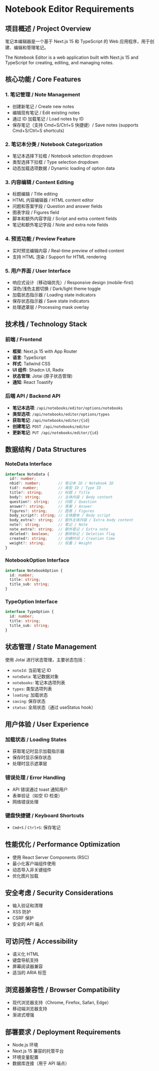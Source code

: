 # Notebook Editor Requirements

## 项目概述 / Project Overview

笔记本编辑器是一个基于 Next.js 15 和 TypeScript 的 Web 应用程序，用于创建、编辑和管理笔记。

The Notebook Editor is a web application built with Next.js 15 and TypeScript for creating, editing, and managing notes.

## 核心功能 / Core Features

### 1. 笔记管理 / Note Management
- 创建新笔记 / Create new notes
- 编辑现有笔记 / Edit existing notes  
- 通过 ID 加载笔记 / Load notes by ID
- 保存笔记（支持 Cmd+S/Ctrl+S 快捷键）/ Save notes (supports Cmd+S/Ctrl+S shortcuts)

### 2. 笔记本分类 / Notebook Categorization
- 笔记本选择下拉框 / Notebook selection dropdown
- 类型选择下拉框 / Type selection dropdown
- 动态加载选项数据 / Dynamic loading of option data

### 3. 内容编辑 / Content Editing
- 标题编辑 / Title editing
- HTML 内容编辑器 / HTML content editor
- 问题和答案字段 / Question and answer fields
- 图表字段 / Figures field
- 脚本和额外内容字段 / Script and extra content fields
- 笔记和额外笔记字段 / Note and extra note fields

### 4. 预览功能 / Preview Feature
- 实时预览编辑内容 / Real-time preview of edited content
- 支持 HTML 渲染 / Support for HTML rendering

### 5. 用户界面 / User Interface
- 响应式设计（移动端优先）/ Responsive design (mobile-first)
- 深色/浅色主题切换 / Dark/light theme toggle
- 加载状态指示器 / Loading state indicators
- 保存状态指示器 / Save state indicators
- 处理遮罩层 / Processing mask overlay

## 技术栈 / Technology Stack

### 前端 / Frontend
- **框架**: Next.js 15 with App Router
- **语言**: TypeScript
- **样式**: Tailwind CSS
- **UI 组件**: Shadcn UI, Radix
- **状态管理**: Jotai (原子状态管理)
- **通知**: React Toastify

### 后端 API / Backend API
- **笔记本选项**: `/api/notebooks/editor/options/notebooks`
- **类型选项**: `/api/notebooks/editor/options/types`
- **获取笔记**: `/api/notebooks/editor/{id}`
- **创建笔记**: `POST /api/notebooks/editor`
- **更新笔记**: `PUT /api/notebooks/editor/{id}`

## 数据结构 / Data Structures

### NoteData Interface
```typescript
interface NoteData {
  id?: number;
  nbid?: number;        // 笔记本 ID / Notebook ID
  tid?: number;         // 类型 ID / Type ID
  title?: string;       // 标题 / Title
  body?: string;        // 主体内容 / Body content
  question?: string;    // 问题 / Question
  answer?: string;      // 答案 / Answer
  figures?: string;     // 图表 / Figures
  body_script?: string; // 主体脚本 / Body script
  body_extra?: string;  // 额外主体内容 / Extra body content
  note?: string;        // 笔记 / Note
  note_extra?: string;  // 额外笔记 / Extra note
  deleted?: boolean;    // 删除标记 / Deletion flag
  created?: string;     // 创建时间 / Creation time
  weight?: string;      // 权重 / Weight
}
```

### NotebookOption Interface
```typescript
interface NotebookOption {
  id: number;
  title: string;
  title_sub: string;
}
```

### TypeOption Interface
```typescript
interface TypeOption {
  id: number;
  title: string;
  title_sub: string;
}
```

## 状态管理 / State Management

使用 Jotai 进行状态管理，主要状态包括：

- `noteId`: 当前笔记 ID
- `noteData`: 笔记数据对象
- `notebooks`: 笔记本选项列表
- `types`: 类型选项列表
- `loading`: 加载状态
- `saving`: 保存状态
- `status`: 全局状态（通过 useStatus hook）

## 用户体验 / User Experience

### 加载状态 / Loading States
- 获取笔记时显示加载指示器
- 保存时显示保存状态
- 处理时显示遮罩层

### 错误处理 / Error Handling
- API 错误通过 toast 通知用户
- 表单验证（如空 ID 检查）
- 网络错误处理

### 键盘快捷键 / Keyboard Shortcuts
- `Cmd+S` / `Ctrl+S`: 保存笔记

## 性能优化 / Performance Optimization

- 使用 React Server Components (RSC)
- 最小化客户端组件使用
- 动态导入非关键组件
- 优化图片加载

## 安全考虑 / Security Considerations

- 输入验证和清理
- XSS 防护
- CSRF 保护
- 安全的 API 端点

## 可访问性 / Accessibility

- 语义化 HTML
- 键盘导航支持
- 屏幕阅读器兼容
- 适当的 ARIA 标签

## 浏览器兼容性 / Browser Compatibility

- 现代浏览器支持（Chrome, Firefox, Safari, Edge）
- 移动端浏览器支持
- 渐进式增强

## 部署要求 / Deployment Requirements

- Node.js 环境
- Next.js 15 兼容的托管平台
- 环境变量配置
- 数据库连接（用于 API 端点）